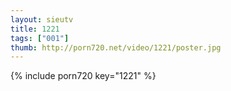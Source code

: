 ```yaml
--- 
layout: sieutv
title: 1221
tags: ["001"]
thumb: http://porn720.net/video/1221/poster.jpg
---
```

{% include porn720 key="1221" %} 
